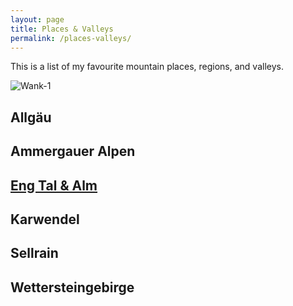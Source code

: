 ```yaml
---
layout: page
title: Places & Valleys
permalink: /places-valleys/
---
```


This is a list of my favourite mountain places, regions, and valleys.

![Wank-1](/hikingblog.github.io/assets/img/hiking/wank-1.jpg)


## Allgäu

## Ammergauer Alpen

## [Eng Tal & Alm](https://clemjar.github.io/hikingblog.github.io/jekyll/update/2020/06/14/Die-Eng)

## Karwendel

## Sellrain

## Wettersteingebirge
